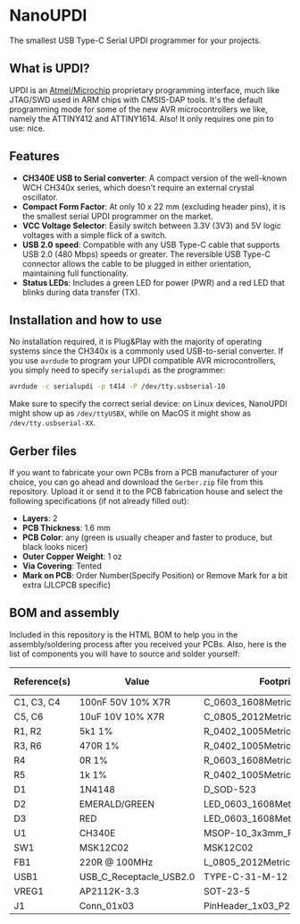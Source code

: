 # NanoUPDI
The smallest USB Type-C Serial UPDI programmer for your projects.

## What is UPDI?
UPDI is an [Atmel/Microchip](https://www.microchip.com) proprietary programming interface, much like JTAG/SWD used in ARM chips with CMSIS-DAP tools. It's the default programming mode for some of the new AVR microcontrollers we like, namely the ATTINY412 and ATTINY1614. Also! It only requires one pin to use: nice.

## Features
- **CH340E USB to Serial converter**: A compact version of the well-known WCH CH340x series, which doesn't require an external crystal oscillator.
- **Compact Form Factor**: At only 10 x 22 mm (excluding header pins), it is the smallest serial UPDI programmer on the market.
- **VCC Voltage Selector**: Easily switch between 3.3V (3V3) and 5V logic voltages with a simple flick of a switch.
- **USB 2.0 speed**: Compatible with any USB Type-C cable that supports USB 2.0 (480 Mbps) speeds or greater. The reversible USB Type-C connector allows the cable to be plugged in either orientation, maintaining full functionality.
- **Status LEDs**: Includes a green LED for power (PWR) and a red LED that blinks during data transfer (TX).

## Installation and how to use
No installation required, it is Plug&Play with the majority of operating systems since the CH340x is a commonly used USB-to-serial converter.
If you use `avrdude` to program your UPDI compatible AVR microcontrollers, you simply need to specify `serialupdi` as the programmer:

```bash
avrdude -c serialupdi -p t414 -P /dev/tty.usbserial-10
```

Make sure to specify the correct serial device: on Linux devices, NanoUPDI might show up as `/dev/ttyUSBX`, while on MacOS it might show as `/dev/tty.usbserial-XX`.

## Gerber files
If you want to fabricate your own PCBs from a PCB manufacturer of your choice, you can go ahead and download the `Gerber.zip` file from this repository. Upload it or send it to the PCB fabrication house and select the following specifications (if not already filled out):
- **Layers**: 2
- **PCB Thickness**: 1.6 mm
- **PCB Color**: any (green is usually cheaper and faster to produce, but black looks nicer)
- **Outer Copper Weight**: 1 oz
- **Via Covering**: Tented
- **Mark on PCB**: Order Number(Specify Position) or Remove Mark for a bit extra (JLCPCB specific)

## BOM and assembly
Included in this repository is the HTML BOM to help you in the assembly/soldering process after you received your PCBs. Also, here is the list of components you will have to source and solder yourself:

| Reference(s) | Value                   | Footprint                       | LCSC Part #                                                   | Aliexpress Link | Qty |
|--------------|-------------------------|---------------------------------|---------------------------------------------------------------|-----------------|-----|
| C1, C3, C4   | 100nF 50V 10% X7R       | C_0603_1608Metric               | [C14663](https://www.lcsc.com/product-detail/C14663.html)     |                 | 3   |
| C5, C6       | 10uF 10V 10% X7R        | C_0805_2012Metric               | [C237493](https://www.lcsc.com/product-detail/C237493.html)   |                 | 2   |
| R1, R2       | 5k1 1%                  | R_0402_1005Metric               | [C25905](https://www.lcsc.com/product-detail/C25905.html)     |                 | 2   |
| R3, R6       | 470R 1%                 | R_0402_1005Metric               | [C25117](https://www.lcsc.com/product-detail/C25117.html)     |                 | 2   |
| R4           | 0R 1%                   | R_0603_1608Metric               | [C21189](https://www.lcsc.com/product-detail/C21189.html)     |                 | 1   |
| R5           | 1k 1%                   | R_0402_1005Metric               | [C11702](https://www.lcsc.com/product-detail/C11702.html)     |                 | 1   |
| D1           | 1N4148                  | D_SOD-523                       | [C727112](https://www.lcsc.com/product-detail/C727112.html)   |                 | 1   |
| D2           | EMERALD/GREEN           | LED_0603_1608Metric             | [C965804](https://www.lcsc.com/product-detail/C965804.html)   |                 | 1   |
| D3           | RED                     | LED_0603_1608Metric             | [C965799](https://www.lcsc.com/product-detail/C965799.html)   |                 | 1   |
| U1           | CH340E                  | MSOP-10_3x3mm_P0.5mm            | [C99652](https://www.lcsc.com/product-detail/C99652.html)     |                 | 1   |
| SW1          | MSK12C02                | MSK12C02                        | [C431540](https://www.lcsc.com/product-detail/C431540.html)   |                 | 1   |
| FB1          | 220R @ 100MHz           | L_0805_2012Metric               | [C85840](https://www.lcsc.com/product-detail/C85840.html)     |                 | 1   |
| USB1         | USB_C_Receptacle_USB2.0 | TYPE-C-31-M-12                  | [C2988369](https://www.lcsc.com/product-detail/C2988369.html) |                 | 1   |
| VREG1        | AP2112K-3.3             | SOT-23-5                        | [C51118](https://www.lcsc.com/product-detail/C51118.html)     |                 | 1   |
| J1           | Conn_01x03              | PinHeader_1x03_P2.54mm_Vertical | [C492411](https://www.lcsc.com/product-detail/C492411.html)   |                 | 1   |
